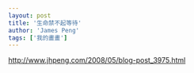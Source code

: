 ```yaml
---
layout: post
title: '生命禁不起等待'
author: 'James Peng'
tags: ['我的畫畫']
---
```


<http://www.jhpeng.com/2008/05/blog-post_3975.html>

